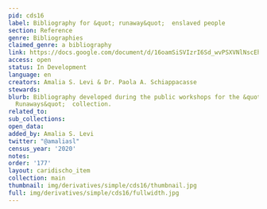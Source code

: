 ```yaml
---
pid: cds16
label: Bibliography for &quot; runaway&quot;  enslaved people
section: Reference
genre: Bibliographies
claimed_genre: a bibliography
link: https://docs.google.com/document/d/16oamSiSVIzrI6Sd_wvPSXVNlNscEhG71GwsLH27WaK0/edit
access: open
status: In Development
language: en
creators: Amalia S. Levi & Dr. Paola A. Schiappacasse
stewards:
blurb: Bibliography developed during the public workshops for the &quot; Barbados
  Runaways&quot;  collection.
related_to:
sub_collections:
open_data:
added_by: Amalia S. Levi
twitter: "@amaliasl"
census_year: '2020'
notes:
order: '177'
layout: caridischo_item
collection: main
thumbnail: img/derivatives/simple/cds16/thumbnail.jpg
full: img/derivatives/simple/cds16/fullwidth.jpg
---
```

